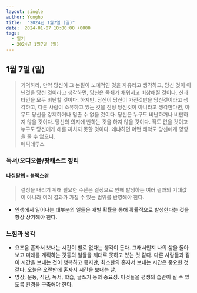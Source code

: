 ```yaml
---
layout: single
author: Yongho
title:  "2024년 1월7일 (일)"
date:  2024-01-07 10:00:00 +0000
tags:
  - 일기
  - 2024년 1월7일 (일)
---
```


## 1월 7일 (일)
> 기억하라, 만약 당신이 그 본질이 노예적인 것을 자유라고 생각하고, 당신 것이 아닌것을 당신 것이라고 생각하면, 당신은 족쇄가 채워지고 비참해질 것이다. 신과 타인을 모두 비난할 것이다. 하지만, 당신이 당신이 가진것만을 당신것이라고 생각하고, 다른 사람이 소유하고 있는 것을 진정 당신것이 아니라고 생각한다면, 아무도 당신을 강제하거나 멈출 수 없을 것이다. 당신은 누구도 비난하거나 비판하지 않을 것이다. 당신의 의지에 반하는 것을 하지 않을 것이다. 적도 없을 것이고 누구도 당신에게 해를 끼치지 못할 것이다. 왜냐하면 어떤 해악도 당신에게 영향을 줄 수 없으니.  
> 에픽테투스

### 독서/오디오블/팟캐스트 정리
#### 나심탈렙 - 블랙스완
> 결정을 내리기 위해 필요한 수단은 결정으로 인해 발생하는 여러 결과의 기대값이 아니라 여러 결과가 가질 수 있는 범위를 반영해야 한다. 
- 인생에서 일어나는 대부분의 일들은 개별 확률을 통해 확률적으로 발생한다는 것을 항상 상기해야 한다.

### 느낌과 생각
- 요즈음 혼자서 보내는 시간이 별로 없다는 생각이 든다. 그래서인지 나의 삶을 돌아보고 미래를 계획하는 것등의 일들을 제대로 못하고 있는 것 같다. 다른 사람들과 같이 시간을 보내는 것이 행복하고 좋지만, 최소한의 혼자서 보내는 시간은 중요한 것 같다. 오늘은 오랜만에 혼자서 시간을 보내는 날. 
- 명상, 운동, 식단, 독서, 학습, 글쓰기 등의 중요성. 이것들을 평생의 습관이 될 수 있도록 환경을 구축해야 한다. 
